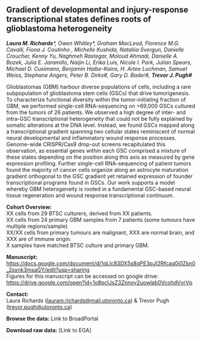 ## Gradient of developmental and injury-response transcriptional states defines roots of glioblastoma heterogeneity

***Laura M. Richards**\*, Owen Whitley\*, Graham MacLeod, Florence M.G. Cavalli, Fiona J. Coutinho , Michelle Kushida, Nataliia Svergun, Danielle Croucher, Kenny Yu, Naghmeh Rastegar, Moloud Ahmadi, Danielle A. Bozek, Julia E. Jaramillo, Naijin Li, Erika Luis, Nicole I. Park, Julian Spears, Michael D. Cusimano, Benjamin Haibe-Kains, H. Artee Luchman, Samuel Weiss, Stephane Angers, Peter B. Dirks#, Gary D. Bader#, **Trevor J. Pugh#***

Glioblastomas (GBM) harbour diverse populations of cells, including a rare subpopulation of glioblastoma stem cells (GSCs) that drive tumorigenesis. To characterize functional diversity within the tumor-initiating fraction of GBM, we performed single-cell RNA-sequencing on >69,000 GSCs cultured from the tumors of 26 patients. We observed a high degree of inter- and intra-GSC transcriptional heterogeneity that could not be fully explained by somatic alterations at the DNA level. Instead, we found GSCs mapped along a  transcriptional gradient spanning two cellular states reminiscent of normal neural developmental and inflammatory wound response processes. Genome-wide CRISPR/Cas9 drop-out screens recapitulated this observation, as essential genes within each GSC comprised a mixture of these states depending on the position along this axis as measured by gene expression profiling. Further single-cell RNA-sequencing of patient tumors found the majority of cancer cells organize along an astrocyte maturation gradient orthogonal to the GSC gradient yet retained expression of founder transcriptional programs found in GSCs. Our work supports a model whereby GBM heterogeneity is rooted in a fundamental GSC-based neural tissue regeneration and wound response transcriptional continuum.

**Cohort Overview:**  
XX cells from 29 BTSC culturers, derived from XX patients.     
XX cells from 24 primary GBM samples from 7 patients (some tumours have multiple regions/sample)  
XX/XX cells from primary tumours are malignant, XXX are normal brain, and XXX are of immune origin.   
X samples have matched BTSC culture and primary GBM.   
  
**Manuscript:**   
https://docs.google.com/document/d/1qLlc83DX5s8qPE3pJI2Rfcaq0i0Zkn0_2sxnk3msaGY/edit?usp=sharing    
Figures for this manuscript can be accessed on google drive:
https://drive.google.com/open?id=1o8pcIJsZ3Znnoy2uowlab0VcohdVvrVp

**Contact:**  
Laura Richards (lauram.richards@mail.utoronto.ca) & Trevor Pugh (trevor.pugh@utoronto.ca)  
   
**Browse the data:**
Link to BroadPortal

**Download raw data:**
[Link to EGA]


